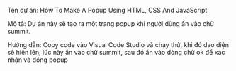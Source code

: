 Tên dự án: How To Make A Popup Using HTML, CSS And JavaScript

Mô tả: Dự án này sẽ tạo ra một trang popup khi người dùng ấn vào chữ summit.

Hướng dẫn: Copy code vào Visual Code Studio và chạy thử, khi đó dao diện sẽ hiện lên, lúc này ấn vào chữ summit, sau đó ấn vào dòng chữ ok để xác nhận và đóng popup
